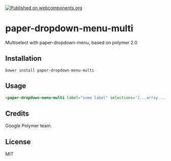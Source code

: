[![Published on webcomponents.org](https://img.shields.io/badge/webcomponents.org-published-blue.svg)](https://www.webcomponents.org/element/tg9413/paper-dropdown-menu-multi)

# paper-dropdown-menu-multi
Multiselect with paper-dropdown-menu, based on polymer 2.0
## Installation
```
bower install paper-dropdown-menu-multi
```
## Usage
<!--
```
<custom-element-demo>
  <template>
		<base href="https://raw-dot-custom-elements.appspot.com/tg9413/paper-dropdown-menu-multi/0.1.0/paper-dropdown-menu-multi/">
		<script src="../webcomponentsjs/webcomponents-lite.js"></script>
		<link rel="import" href="paper-dropdown-menu-multi.html">
		<paper-dropdown-menu-multi label="Names" selections='["Sarah","Tessa","Hitaru"]' maxDisplay=3></paper-dropdown-menu-multi>
  </template>
</custom-element-demo>
```
-->
```html
<paper-dropdown-menu-multi label="some label" selections='[...array...]' maxDisplay=3></paper-dropdown-menu-multi>
```
## Credits
Google Polymer team. 
## License
MIT
